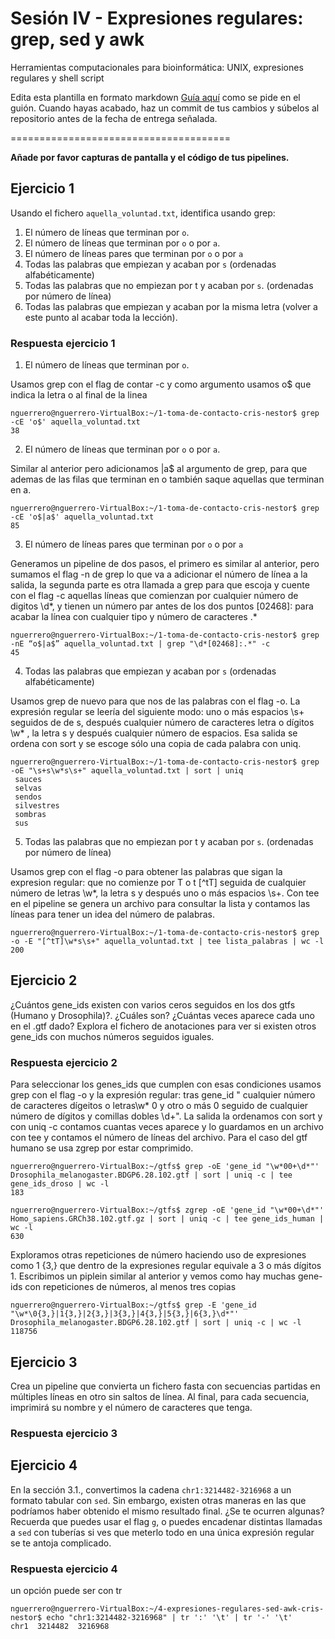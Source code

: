 # Sesión IV - Expresiones regulares: grep, sed y awk

Herramientas computacionales para bioinformática: UNIX, expresiones regulares y shell script

Edita esta plantilla en formato markdown [Guía aquí](https://guides.github.com/features/mastering-markdown/) como se pide en el guión. 
Cuando hayas acabado, haz un commit de tus cambios y súbelos al repositorio antes de la fecha de entrega señalada. 

======================================

**Añade por favor capturas de pantalla y el código de tus pipelines.**


## Ejercicio 1
Usando el fichero `aquella_voluntad.txt`, identifica usando grep:

1. El número de líneas que terminan por `o`. 
2. El número de líneas que terminan por `o` o por `a`. 
3. El número de líneas pares que terminan por `o` o por `a`
4. Todas las palabras que empiezan y acaban por `s` (ordenadas alfabéticamente)
5. Todas las palabras que no empiezan por t y acaban por `s`. (ordenadas por número de línea)
6. Todas las palabras que empiezan y acaban por la misma letra (volver a este punto al acabar toda la lección). 

### Respuesta ejercicio 1

1. El número de líneas que terminan por `o`.

Usamos grep con el flag de contar -c y como argumento usamos o$ que indica la letra o al final de la linea

```
nguerrero@nguerrero-VirtualBox:~/1-toma-de-contacto-cris-nestor$ grep -cE 'o$' aquella_voluntad.txt 
38
```
2. El número de líneas que terminan por `o` o por `a`.

Similar al anterior pero adicionamos |a$ al argumento de grep, para que ademas de las filas que terminan en o también saque aquellas que terminan en a.

```
nguerrero@nguerrero-VirtualBox:~/1-toma-de-contacto-cris-nestor$ grep -cE 'o$|a$' aquella_voluntad.txt 
85
```
3. El número de líneas pares que terminan por `o` o por `a`

Generamos un pipeline de dos pasos, el primero es similar al anterior, pero sumamos el flag -n de grep lo que va a adicionar el número de línea a la salida, la segunda parte es otra llamada a grep para que escoja y cuente con el flag -c aquellas líneas que comienzan por cualquier número de digitos \d*, y tienen un número par antes de los dos puntos [02468]: para acabar la línea con cualquier tipo y número de caracteres .*

```
nguerrero@nguerrero-VirtualBox:~/1-toma-de-contacto-cris-nestor$ grep -nE “o$|a$” aquella_voluntad.txt | grep "\d*[02468]:.*" -c
45
```
4. Todas las palabras que empiezan y acaban por `s` (ordenadas alfabéticamente)

Usamos grep de nuevo para que nos de las palabras con el flag -o. La expresión regular se leería del siguiente modo: uno o más espacios \s+ seguidos de de s, después cualquier número de caracteres letra o dígitos \w* , la letra s y después cualquier número de espacios. Esa salida se ordena con sort y se escoge sólo una copia de cada palabra con uniq.  

```
nguerrero@nguerrero-VirtualBox:~/1-toma-de-contacto-cris-nestor$ grep -oE "\s+s\w*s\s+" aquella_voluntad.txt | sort | uniq
 sauces 
 selvas 
 sendos 
 silvestres 
 sombras 
 sus 
```
5. Todas las palabras que no empiezan por t y acaban por `s`. (ordenadas por número de línea)

Usamos grep con el flag -o para obtener las palabras que sigan la expresion regular: que no comienze por T o t [^tT] seguida de cualquier número de letras \w*, la letra s y después uno o más espacios \s+. Con tee en el pipeline se genera un archivo para consultar la lista y contamos las líneas para tener un idea del número de palabras.

```
nguerrero@nguerrero-VirtualBox:~/1-toma-de-contacto-cris-nestor$ grep -o -E "[^tT]\w*s\s+" aquella_voluntad.txt | tee lista_palabras | wc -l
200
```
## Ejercicio 2
¿Cuántos gene_ids existen con varios ceros seguidos en los dos gtfs (Humano y Drosophila)?. ¿Cuáles son? ¿Cuántas veces aparece cada uno en el .gtf dado?
Explora el fichero de anotaciones para ver si existen otros gene_ids con muchos números seguidos iguales.

### Respuesta ejercicio 2

Para seleccionar los genes_ids que cumplen con esas condiciones usamos grep con el flag -o y la expresión regular:  tras gene_id " cualquier número de caracteres dígeitos o letras\w* 0 y otro o más 0 seguido de cualquier número de dígitos y comillas dobles \d+". La salida la ordenamos con sort y con uniq -c contamos cuantas veces aparece y lo guardamos en un archivo con tee y contamos el número de líneas del archivo. Para el caso del gtf humano se usa zgrep por estar comprimido.

```
nguerrero@nguerrero-VirtualBox:~/gtfs$ grep -oE 'gene_id "\w*00+\d*"' Drosophila_melanogaster.BDGP6.28.102.gtf | sort | uniq -c | tee gene_ids_droso | wc -l
183
```
```
nguerrero@nguerrero-VirtualBox:~/gtfs$ zgrep -oE 'gene_id "\w*00+\d*"' Homo_sapiens.GRCh38.102.gtf.gz | sort | uniq -c | tee gene_ids_human | wc -l
630
```
Exploramos otras repeticiones de número haciendo uso de expresiones como 1 {3,} que dentro de la expresiones regular equivale a 3 o más dígitos 1. Escribimos un piplein similar al anterior y vemos como hay muchas gene-ids con repeticiones de números, al menos tres copias 

```
nguerrero@nguerrero-VirtualBox:~/gtfs$ grep -E 'gene_id "\w*\0{3,}|1{3,}|2{3,}|3{3,}|4{3,}|5{3,}|6{3,}\d*"' Drosophila_melanogaster.BDGP6.28.102.gtf | sort | uniq -c | wc -l
118756
```

## Ejercicio 3

Crea un pipeline que convierta un fichero fasta con secuencias partidas en múltiples líneas en otro sin saltos de línea. 
Al final, para cada secuencia, imprimirá su nombre y el número de caracteres que tenga. 

### Respuesta ejercicio 3


## Ejercicio 4
En la sección 3.1., convertimos la cadena `chr1:3214482-3216968` a un formato tabular con `sed`. Sin embargo, existen otras maneras en las que podríamos haber obtenido el mismo resultado final. ¿Se te ocurren algunas? Recuerda que puedes usar el flag `g`, o puedes encadenar distintas llamadas a `sed` con tuberías si ves que meterlo todo en una única expresión regular se te antoja complicado. 

### Respuesta ejercicio 4

un opción puede ser con tr

```
nguerrero@nguerrero-VirtualBox:~/4-expresiones-regulares-sed-awk-cris-nestor$ echo "chr1:3214482-3216968" | tr ':' '\t' | tr '-' '\t'
chr1  3214482  3216968
```
